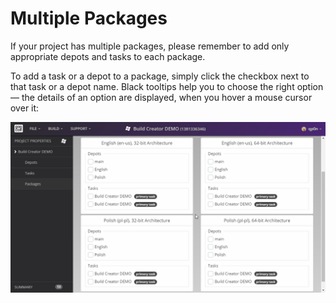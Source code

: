 # Multiple Packages

If your project has multiple packages, please remember to add only appropriate depots and tasks to each package. 

To add a task or a depot to a package, simply click the checkbox next to that task or a depot name. Black tooltips help you to choose the right option — the details of an option are displayed, when you hover a mouse cursor over it:

![Multiple Packages](_assets/bc-multiple-packages.gif)